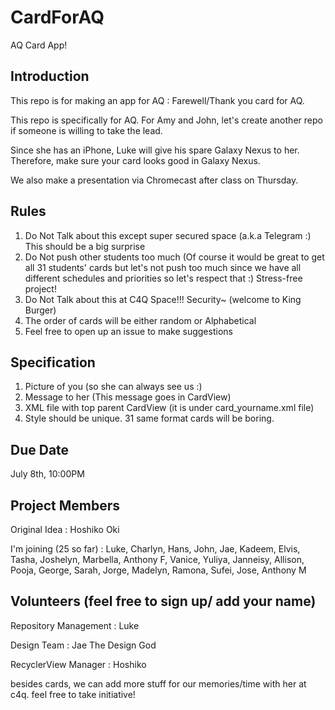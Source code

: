 # CardForAQ
AQ Card App!

## Introduction

This repo is for making an app for AQ : Farewell/Thank you card for AQ.

This repo is specifically for AQ. For Amy and John, let's create another repo if someone is willing to take the lead.

Since she has an iPhone, Luke will give his spare Galaxy Nexus to her. Therefore, make sure your card looks good in Galaxy Nexus.

We also make a presentation via Chromecast after class on Thursday.

## Rules

1. Do Not Talk about this except super secured space (a.k.a Telegram :) This should be a big surprise
2. Do Not push other students too much (Of course it would be great to get all 31 students' cards but let's not push too much since we have all different schedules and priorities so let's respect that :) Stress-free project!
3. Do Not Talk about this at C4Q Space!!! Security~ (welcome to King Burger)
4. The order of cards will be either random or Alphabetical
5. Feel free to open up an issue to make suggestions


## Specification

1. Picture of you (so she can always see us :)
2. Message to her (This message goes in CardView)
3. XML file with top parent CardView (it is under card_yourname.xml file)
4. Style should be unique. 31 same format cards will be boring.

## Due Date

July 8th, 10:00PM

## Project Members

Original Idea : Hoshiko Oki

I'm joining (25 so far) : Luke, Charlyn, Hans, John, Jae, Kadeem, Elvis, Tasha, Joshelyn, Marbella, Anthony F, Vanice, Yuliya, Janneisy, Allison, Pooja, George, Sarah, Jorge, Madelyn, Ramona, Sufei, Jose, Anthony M

## Volunteers (feel free to sign up/ add your name)

Repository Management : Luke

Design Team : Jae The Design God

RecyclerView Manager : Hoshiko

besides cards, we can add more stuff for our memories/time with her at c4q. feel free to take initiative!


